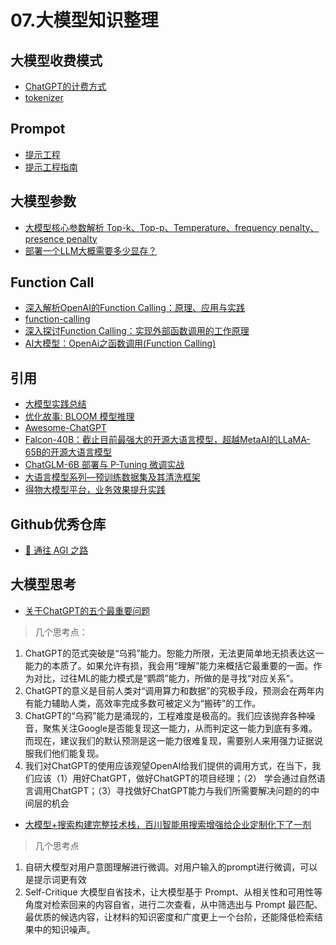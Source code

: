 # 07.大模型知识整理

## 大模型收费模式
- [ChatGPT的计费方式](https://zhuanlan.zhihu.com/p/612954797)
- [tokenizer](https://platform.openai.com/tokenizer)

## Prompot
- [提示工程](https://github.com/prompt-engineering)
- [提示工程指南](https://www.promptingguide.ai/zh)

## 大模型参数
- [大模型核心参数解析 Top-k、Top-p、Temperature、frequency penalty、presence penalty](https://blog.csdn.net/u012856866/article/details/140308083)
- [部署一个LLM大概需要多少显存？](https://mp.weixin.qq.com/s/-uVzSqz1QbumkjlnInRuyA)

## Function Call
- [深入解析OpenAI的Function Calling：原理、应用与实践](https://www.jasonzk.com/ai/functioncalling/)
- [function-calling](https://platform.openai.com/docs/guides/function-calling)
- [深入探讨Function Calling：实现外部函数调用的工作原理](https://www.cnblogs.com/ruipeng/p/18216610)
- [AI大模型：OpenAi之函数调用(Function Calling)](https://blog.csdn.net/m0_59614665/article/details/140558832)

## 引用
- [大模型实践总结](https://juejin.cn/post/7214318587429961786)
- [优化故事: BLOOM 模型推理](https://zhuanlan.zhihu.com/p/622685227)
- [Awesome-ChatGPT](https://github.com/dalinvip/Awesome-ChatGPT)
- [Falcon-40B：截止目前最强大的开源大语言模型，超越MetaAI的LLaMA-65B的开源大语言模型](https://mp.weixin.qq.com/s/Vy_xWBuZU0AaaPMCIhKIyw)
- [ChatGLM-6B 部署与 P-Tuning 微调实战](https://cloud.tencent.com/developer/article/2280193?areaSource=101001.16)
- [大语言模型系列—预训练数据集及其清洗框架](https://mp.weixin.qq.com/s/z_R-Fo6kcR2rm0FiRC86Vw)
- [得物大模型平台，业务效果提升实践](https://mp.weixin.qq.com/s/IVLnVog2f1IPXrx7LjIR7g)

## Github优秀仓库
- [🌈 通往 AGI 之路](https://waytoagi.feishu.cn/wiki/QPe5w5g7UisbEkkow8XcDmOpn8e?chunked=false)
## 大模型思考
- [关于ChatGPT的五个最重要问题](https://mp.weixin.qq.com/s/ACMAeGi0LPRWt2B8VrIojQ)
> 几个思考点：
1. ChatGPT的范式突破是“乌鸦”能力。恕能力所限，无法更简单地无损表达这一能力的本质了。如果允许有损，我会用“理解”能力来概括它最重要的一面。作为对比，过往ML的能力模式是“鹦鹉”能力，所做的是寻找“对应关系”。
2. ChatGPT的意义是目前人类对“调用算力和数据”的究极手段，预测会在两年内有能力辅助人类，高效率完成多数可被定义为“搬砖”的工作。
3. ChatGPT的“乌鸦”能力是涌现的，工程难度是极高的。我们应该抛弃各种噪音，聚焦关注Google是否能复现这一能力，从而判定这一能力到底有多难。而现在，建议我们的默认预测是这一能力很难复现，需要别人来用强力证据说服我们他们能复现。
4. 我们对ChatGPT的使用应该观望OpenAI给我们提供的调用方式，在当下，我们应该（1）用好ChatGPT，做好ChatGPT的项目经理；（2） 学会通过自然语言调用ChatGPT；（3）寻找做好ChatGPT能力与我们所需要解决问题的的中间层的机会

- [大模型+搜索构建完整技术栈，百川智能用搜索增强给企业定制化下了一剂](https://cloud.tencent.com/developer/article/2373020)
> 几个思考点
1. 自研大模型对用户意图理解进行微调。对用户输入的prompt进行微调，可以是提示词更有效
2.  Self-Critique 大模型自省技术，让大模型基于 Prompt、从相关性和可用性等角度对检索回来的内容自省，进行二次查看，从中筛选出与 Prompt 最匹配、最优质的候选内容，让材料的知识密度和广度更上一个台阶，还能降低检索结果中的知识噪声。

